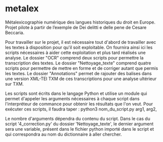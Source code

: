 # metalex
Métalexicographie numérique des langues historiques du droit en Europe. Projet pilote à partir de l’exemple de Dei delitti e delle pene de Cesare Beccaria.

Pour travailler sur le projet, il est nécessaire tout d'abord de travailler avec les textes à disposition pour qu'il soit exploitable.
On fournira ainsi ici les scripts nécessaires à aider cette exploitation et plus tard réalisés une analyse.
Le dossier "OCR" comprend deux scripts pour permettre la transcription des textes.
Le dossier "Nettoyage_texte" comprend quatre scripts pour permettre de mettre en forme et de corriger autant que permis les textes.
Le dossier "Annotations" permet de rajouter des balises dans une version XML-TEI TXM de ces transcriptions pour une analyse ultérieur sur TXM.

Les scripts sont écrits dans le langage Python et utilise un module qui permet d'appeler les arguments nécessaires à chaque script dans l'interpréteur de commance pour obtenir les résultats que l'on veut.
Pour exécuter ces scripts, il faudra taper :
python3 nom_du_script.py arg1, arg2, 

Le nombre d'arguments dépendra du contenu du script. Dans le cas du script '4_correction.py' du dossier 'Nettoyage_texte', le dernier argument sera une variable, présent dans le fichier python importé dans le script et qui correspondra au nom du dictionnaire à aller chercher.
